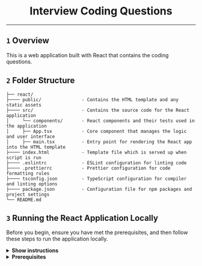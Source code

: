 <div align="center">
    <h1>Interview Coding Questions</h1>
</div>

---

## `1` Overview

This is a web application built with React that contains the coding questions.

## `2` Folder Structure

```
├── react/
├──── public/               - Contains the HTML template and any static assets
├──── src/                  - Contains the source code for the React application
│     └── components/       - React components and their tests used in the application
│     ├── App.tsx           - Core component that manages the logic and user interface
│     ├── main.tsx          - Entry point for rendering the React app into the HTML template
├──── index.html            - Template file which is served up when script is run
├──── .eslintrc             - ESLint configuration for linting code
├──── .prettierrc           - Prettier configuration for code formatting rules
├──── tsconfig.json         - TypeScript configuration for compiler and linting options
├──── package.json          - Configuration file for npm packages and project settings
└── README.md
```

## `3` Running the React Application Locally

Before you begin, ensure you have met the prerequisites, and then
follow these steps to run the application locally.

<details><summary><b>Show instructions</b></summary>

1. **Clone the repository**: Start by cloning the repository to your local machine.
2. **Navigate to the `react` directory**
3. **Install dependencies**: Install the project dependencies using npm.
   ```shell
    npm install
    ```
   Running npm install will ensure that your project has access to the required packages and libraries defined in the
   package.json file.
4. Start the development server:
    ```shell
    npm run dev
    ```
   The `npm run dev` command is defined in "scripts" in `package.json` and starts the development server provided by
   Vite. It automatically compiles and serves the React application.
5. Once the development server starts,
   it will display the actual URL in the terminal. You can access the application by navigating to the URL shown in your
   terminal.

</details>

<details><summary><b>Prerequisites</b></summary>

- Node.js: Make sure you have Node.js installed.
  Node.js includes npm (package manager) by default.  
  To confirm that Node.js is installed correctly, open your terminal or command prompt and run the following commands:
    - ```shell 
      node -v # Displays the current version of Node.js.
      ```
    - ```shell
      npm -v # Displays the current version of npm.
      ```
- An editor or Integrated Development Environment (IDE)
    - Visual Studio Code
    - Visual Studio
    - WebStorm

</details>
